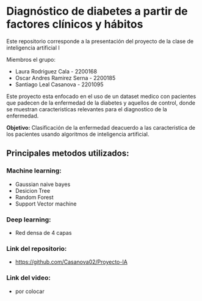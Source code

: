# Diagnóstico de diabetes a partir de factores clínicos y hábitos
Este repositorio corresponde a la presentación del proyecto de la clase de inteligencia artificial I

Miembros el grupo:

  * Laura Rodriguez Cala - 2200168
  * Oscar Andres Ramirez Serna - 2200185
  * Santiago Leal Casanova - 2201095

Este proyecto esta enfocado en el uso de un dataset medico con pacientes que padecen de la enfermedad de la diabetes y aquellos de control, donde se muestran caracteristicas relevantes para el diagnostico de la enfermedad.

**Objetivo:** Clasificación de la enfermedad deacuerdo a las caracteristica de los pacientes usando algoritmos de inteligencia artificial.

## Principales metodos utilizados:

### Machine learning:

  * Gaussian naive bayes
  * Desicion Tree
  * Random Forest
  * Support Vector machine

### Deep learning:

 * Red densa de 4 capas 


### Link del repositorio:
  * https://github.com/Casanova02/Proyecto-IA

### Link del video:
  * por colocar
